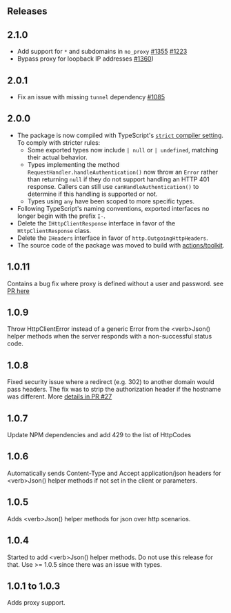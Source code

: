 ## Releases

## 2.1.0
- Add support for `*` and subdomains in `no_proxy` [#1355](https://github.com/actions/toolkit/pull/1355) [#1223](https://github.com/actions/toolkit/pull/1223)
- Bypass proxy for loopback IP addresses [#1360](https://github.com/actions/toolkit/pull/1360))

## 2.0.1
- Fix an issue with missing `tunnel` dependency [#1085](https://github.com/actions/toolkit/pull/1085)

## 2.0.0
- The package is now compiled with TypeScript's [`strict` compiler setting](https://www.typescriptlang.org/tsconfig#strict). To comply with stricter rules:
  - Some exported types now include `| null` or `| undefined`, matching their actual behavior.
  - Types implementing the method `RequestHandler.handleAuthentication()` now throw an `Error` rather than returning `null` if they do not support handling an HTTP 401 response. Callers can still use `canHandleAuthentication()` to determine if this handling is supported or not.
  - Types using `any` have been scoped to more specific types.
- Following TypeScript's naming conventions, exported interfaces no longer begin with the prefix `I-`.
- Delete the `IHttpClientResponse` interface in favor of the `HttpClientResponse` class.
- Delete the `IHeaders` interface in favor of `http.OutgoingHttpHeaders`.
- The source code of the package was moved to build with [actions/toolkit](https://github.com/actions/toolkit).

## 1.0.11

Contains a bug fix where proxy is defined without a user and password. see [PR here](https://github.com/actions/http-client/pull/42)   

## 1.0.9
Throw HttpClientError instead of a generic Error from the \<verb>Json() helper methods when the server responds with a non-successful status code. 

## 1.0.8
Fixed security issue where a redirect (e.g. 302) to another domain would pass headers.  The fix was to strip the authorization header if the hostname was different.  More [details in PR #27](https://github.com/actions/http-client/pull/27)

## 1.0.7
Update NPM dependencies and add 429 to the list of HttpCodes

## 1.0.6
Automatically sends Content-Type and Accept application/json headers for \<verb>Json() helper methods if not set in the client or parameters.

## 1.0.5
Adds \<verb>Json() helper methods for json over http scenarios.

## 1.0.4
Started to add \<verb>Json() helper methods.  Do not use this release for that.  Use >= 1.0.5 since there was an issue with types.

## 1.0.1 to 1.0.3
Adds proxy support.
